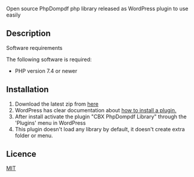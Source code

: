 Open source PhpDompdf php library released as WordPress plugin to use easily

## Description

Software requirements

The following software is required:

- PHP version 7.4 or newer

## Installation

1. Download the latest zip from [here](https://github.com/codeboxrcodehub/cbxphpdompdf/releases)
2. WordPress has clear documentation about [how to install a plugin.](https://codex.wordpress.org/Managing_Plugins)
3. After install activate the plugin "CBX PhpDompdf Library" through the 'Plugins' menu in WordPress
4. This plugin doesn't load any library by default, it doesn't create extra folder or menu.

## Licence

[MIT](https://github.com/codeboxrcodehub/cbxphpdompdf/blob/master/LICENSE.txt)
